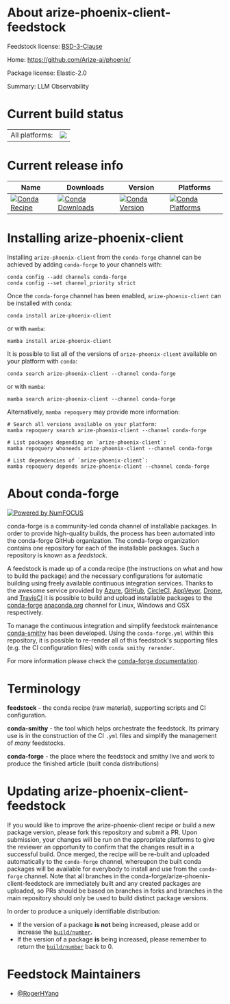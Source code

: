 About arize-phoenix-client-feedstock
====================================

Feedstock license: [BSD-3-Clause](https://github.com/conda-forge/arize-phoenix-client-feedstock/blob/main/LICENSE.txt)

Home: https://github.com/Arize-ai/phoenix/

Package license: Elastic-2.0

Summary: LLM Observability

Current build status
====================


<table><tr><td>All platforms:</td>
    <td>
      <a href="https://dev.azure.com/conda-forge/feedstock-builds/_build/latest?definitionId=24894&branchName=main">
        <img src="https://dev.azure.com/conda-forge/feedstock-builds/_apis/build/status/arize-phoenix-client-feedstock?branchName=main">
      </a>
    </td>
  </tr>
</table>

Current release info
====================

| Name | Downloads | Version | Platforms |
| --- | --- | --- | --- |
| [![Conda Recipe](https://img.shields.io/badge/recipe-arize--phoenix--client-green.svg)](https://anaconda.org/conda-forge/arize-phoenix-client) | [![Conda Downloads](https://img.shields.io/conda/dn/conda-forge/arize-phoenix-client.svg)](https://anaconda.org/conda-forge/arize-phoenix-client) | [![Conda Version](https://img.shields.io/conda/vn/conda-forge/arize-phoenix-client.svg)](https://anaconda.org/conda-forge/arize-phoenix-client) | [![Conda Platforms](https://img.shields.io/conda/pn/conda-forge/arize-phoenix-client.svg)](https://anaconda.org/conda-forge/arize-phoenix-client) |

Installing arize-phoenix-client
===============================

Installing `arize-phoenix-client` from the `conda-forge` channel can be achieved by adding `conda-forge` to your channels with:

```
conda config --add channels conda-forge
conda config --set channel_priority strict
```

Once the `conda-forge` channel has been enabled, `arize-phoenix-client` can be installed with `conda`:

```
conda install arize-phoenix-client
```

or with `mamba`:

```
mamba install arize-phoenix-client
```

It is possible to list all of the versions of `arize-phoenix-client` available on your platform with `conda`:

```
conda search arize-phoenix-client --channel conda-forge
```

or with `mamba`:

```
mamba search arize-phoenix-client --channel conda-forge
```

Alternatively, `mamba repoquery` may provide more information:

```
# Search all versions available on your platform:
mamba repoquery search arize-phoenix-client --channel conda-forge

# List packages depending on `arize-phoenix-client`:
mamba repoquery whoneeds arize-phoenix-client --channel conda-forge

# List dependencies of `arize-phoenix-client`:
mamba repoquery depends arize-phoenix-client --channel conda-forge
```


About conda-forge
=================

[![Powered by
NumFOCUS](https://img.shields.io/badge/powered%20by-NumFOCUS-orange.svg?style=flat&colorA=E1523D&colorB=007D8A)](https://numfocus.org)

conda-forge is a community-led conda channel of installable packages.
In order to provide high-quality builds, the process has been automated into the
conda-forge GitHub organization. The conda-forge organization contains one repository
for each of the installable packages. Such a repository is known as a *feedstock*.

A feedstock is made up of a conda recipe (the instructions on what and how to build
the package) and the necessary configurations for automatic building using freely
available continuous integration services. Thanks to the awesome service provided by
[Azure](https://azure.microsoft.com/en-us/services/devops/), [GitHub](https://github.com/),
[CircleCI](https://circleci.com/), [AppVeyor](https://www.appveyor.com/),
[Drone](https://cloud.drone.io/welcome), and [TravisCI](https://travis-ci.com/)
it is possible to build and upload installable packages to the
[conda-forge](https://anaconda.org/conda-forge) [anaconda.org](https://anaconda.org/)
channel for Linux, Windows and OSX respectively.

To manage the continuous integration and simplify feedstock maintenance
[conda-smithy](https://github.com/conda-forge/conda-smithy) has been developed.
Using the ``conda-forge.yml`` within this repository, it is possible to re-render all of
this feedstock's supporting files (e.g. the CI configuration files) with ``conda smithy rerender``.

For more information please check the [conda-forge documentation](https://conda-forge.org/docs/).

Terminology
===========

**feedstock** - the conda recipe (raw material), supporting scripts and CI configuration.

**conda-smithy** - the tool which helps orchestrate the feedstock.
                   Its primary use is in the construction of the CI ``.yml`` files
                   and simplify the management of *many* feedstocks.

**conda-forge** - the place where the feedstock and smithy live and work to
                  produce the finished article (built conda distributions)


Updating arize-phoenix-client-feedstock
=======================================

If you would like to improve the arize-phoenix-client recipe or build a new
package version, please fork this repository and submit a PR. Upon submission,
your changes will be run on the appropriate platforms to give the reviewer an
opportunity to confirm that the changes result in a successful build. Once
merged, the recipe will be re-built and uploaded automatically to the
`conda-forge` channel, whereupon the built conda packages will be available for
everybody to install and use from the `conda-forge` channel.
Note that all branches in the conda-forge/arize-phoenix-client-feedstock are
immediately built and any created packages are uploaded, so PRs should be based
on branches in forks and branches in the main repository should only be used to
build distinct package versions.

In order to produce a uniquely identifiable distribution:
 * If the version of a package **is not** being increased, please add or increase
   the [``build/number``](https://docs.conda.io/projects/conda-build/en/latest/resources/define-metadata.html#build-number-and-string).
 * If the version of a package **is** being increased, please remember to return
   the [``build/number``](https://docs.conda.io/projects/conda-build/en/latest/resources/define-metadata.html#build-number-and-string)
   back to 0.

Feedstock Maintainers
=====================

* [@RogerHYang](https://github.com/RogerHYang/)

